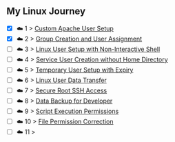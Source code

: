## My Linux Journey

- [x] ☁️ 1 > [Custom Apache User Setup](001/README.md)
- [x] ☁️ 2 > [Group Creation and User Assignment](002/README.md)
- [ ] ☁️ 3 > [Linux User Setup with Non-Interactive Shell]()
- [ ] ☁️ 4 > [Service User Creation without Home Directory]()
- [ ] ☁️ 5 > [Temporary User Setup with Expiry]()
- [ ] ☁️ 6 > [Linux User Data Transfer]()
- [ ] ☁️ 7 > [Secure Root SSH Access]()
- [ ] ☁️ 8 > [Data Backup for Developer]()
- [ ] ☁️ 9 > [Script Execution Permissions]()
- [ ] ☁️ 10 > [File Permission Correction]()
- [ ] ☁️ 11 > []()
